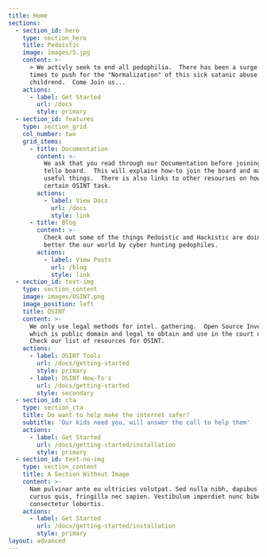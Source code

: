 ```yaml
---
title: Home
sections:
  - section_id: hero
    type: section_hero
    title: Pedoistic
    image: images/5.jpg
    content: >-
      > We activly seek to end all pedophilia.  There has been a surge in recent
      times to push for the "Normalization" of this sick satanic abuse of
      childrend.  Come Join us...
    actions:
      - label: Get Started
        url: /docs
        style: primary
  - section_id: features
    type: section_grid
    col_number: two
    grid_items:
      - title: Documentation
        content: >-
          We ask that you read through our Documentation before joining our
          tello board.  This will explaine how-to join the board and many other
          useful things.  There is also links to other resourses on how-to do
          certain OSINT task.
        actions:
          - label: View Docs
            url: /docs
            style: link
      - title: Blog
        content: >-
          Check out some of the things Pedoistic and Hackistic are doing to
          better the our world by cyber hunting pedophiles.
        actions:
          - label: View Posts
            url: /blog
            style: link
  - section_id: text-img
    type: section_content
    image: images/OSINT.png
    image_position: left
    title: OSINT
    content: >-
      We only use legal methods for intel. gathering.  Open Source Investigation
      which is public domain and legal to obtain and use in the court of law. 
      Check our list of resources for OSINT.
    actions:
      - label: OSINT Tools
        url: /docs/getting-started
        style: primary
      - label: OSINT How-To's
        url: /docs/getting-started
        style: secondary
  - section_id: cta
    type: section_cta
    title: Do want to help make the internet safer?
    subtitle: 'Our kids need you, will answer the call to help them'
    actions:
      - label: Get Started
        url: /docs/getting-started/installation
        style: primary
  - section_id: text-no-img
    type: section_content
    title: A Section Without Image
    content: >-
      Nam pulvinar ante eu ultricies volutpat. Sed nulla nibh, dapibus sit amet
      cursus quis, fringilla nec sapien. Vestibulum imperdiet nunc bibendum
      consectetur lobortis.
    actions:
      - label: Get Started
        url: /docs/getting-started/installation
        style: primary
layout: advanced
---
```

